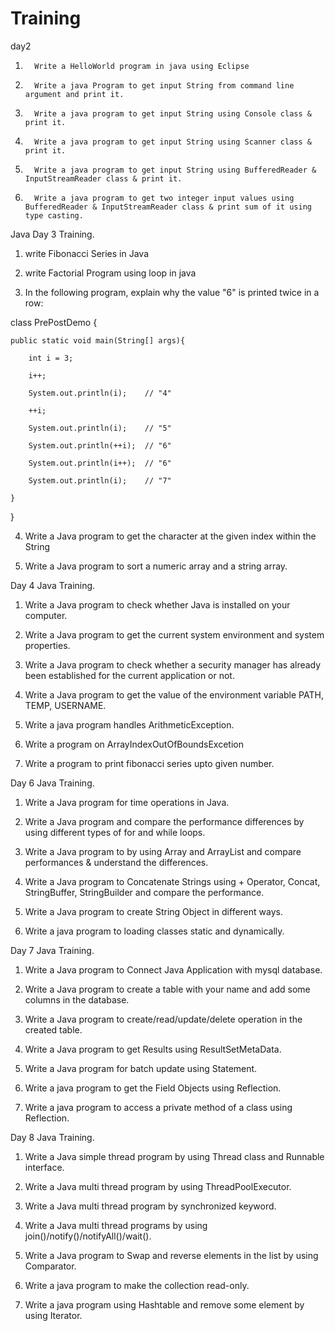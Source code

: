 # Training
day2

1.       Write a HelloWorld program in java using Eclipse

2.       Write a java Program to get input String from command line argument and print it.

3.       Write a java program to get input String using Console class & print it.

4.       Write a java program to get input String using Scanner class & print it.

5.       Write a java program to get input String using BufferedReader & InputStreamReader class & print it.

6.       Write a java program to get two integer input values using BufferedReader & InputStreamReader class & print sum of it using type casting.



Java Day 3 Training.

1. write Fibonacci Series in Java

2. write Factorial Program using loop in java

3. In the following program, explain why the value "6" is printed twice in a row:

class PrePostDemo {

    public static void main(String[] args){

        int i = 3;

        i++;

        System.out.println(i);    // "4"

        ++i;                     

        System.out.println(i);    // "5"

        System.out.println(++i);  // "6"

        System.out.println(i++);  // "6"

        System.out.println(i);    // "7"

    }

}

4. Write a Java program to get the character at the given index within the String

5. Write a Java program to sort a numeric array and a string array.


Day 4 Java Training.

1. Write a Java program to check whether Java is installed on your computer.

2. Write a Java program to get the current system environment and system properties.

3. Write a Java program to check whether a security manager has already been established for the current application or not.

4. Write a Java program to get the value of the environment variable PATH, TEMP, USERNAME.

5. Write a java program handles ArithmeticException.

6. Write a program on ArrayIndexOutOfBoundsExcetion

7. Write a program to print fibonacci series upto given number.

 
Day 6 Java Training.

1. Write a Java program for time operations in Java.

2. Write a Java program and compare the performance differences by using different types of for and while loops.

3. Write a Java program to by using Array and ArrayList and compare performances & understand the differences.

4. Write a Java program to Concatenate Strings using + Operator, Concat, StringBuffer, StringBuilder and compare the performance.

5. Write a Java program to create String Object in different ways.

6. Write a java program to loading classes static and dynamically.

 

Day 7 Java Training.

1. Write a Java program to Connect Java Application with mysql database.

2. Write a Java program to create a table with your name and add some columns in the database.

3. Write a Java program to create/read/update/delete operation in the created table.

4. Write a Java program to get Results using ResultSetMetaData.

5. Write a Java program for batch update using Statement.

6. Write a java program to get the Field Objects using Reflection.

7. Write a java program to access a private method of a class using Reflection.

 
Day 8 Java Training.

1. Write a Java simple thread program by using Thread class and Runnable interface.

2. Write a Java multi thread program by using ThreadPoolExecutor.

3. Write a Java multi thread program by synchronized keyword.

4. Write a Java multi thread programs by using join()/notify()/notifyAll()/wait().

5. Write a Java program to Swap and reverse elements in the list by using Comparator.

6. Write a java program to make the collection read-only.

7. Write a java program using Hashtable and remove some element by using Iterator.

 
 
